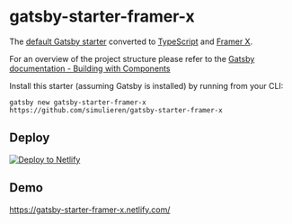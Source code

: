 # gatsby-starter-framer-x

The [default Gatsby starter](https://github.com/gatsbyjs/gatsby-starter-default) converted to [TypeScript](https://www.typescriptlang.org/) and [Framer X](https://www.framer.com).

For an overview of the project structure please refer to the [Gatsby documentation - Building with Components](https://www.gatsbyjs.org/docs/building-with-components/)

Install this starter (assuming Gatsby is installed) by running from your CLI:
```
gatsby new gatsby-starter-framer-x https://github.com/simulieren/gatsby-starter-framer-x
```

## Deploy

[![Deploy to Netlify](https://www.netlify.com/img/deploy/button.svg)](https://app.netlify.com/start/deploy?repository=https://github.com/simulieren/gatsby-starter-framer-x)

## Demo

https://gatsby-starter-framer-x.netlify.com/
